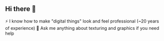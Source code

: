 ## Hi there 👋

⚡ I know how to make "digital things" look and feel professional (~20 years of experience)
💬 Ask me anything about texturing and graphics if you need help
